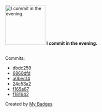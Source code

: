 <img src="https://github.com/my-badges/my-badges/blob/master/src/all-badges/time-of-commit/evening-commits.png?raw=true" alt="I commit in the evening." title="I commit in the evening." width="128">
<strong>I commit in the evening.</strong>
<br><br>

Commits:

- <a href="https://github.com/adib-yg/openmp-server-browser/commit/dbdc259f30160a703c87ab06de3557c37995ff77">dbdc259</a>
- <a href="https://github.com/adib-yg/openmp-server-browser/commit/6860dfd49e43d1e4a81cfd7971b02c061e4202eb">6860dfd</a>
- <a href="https://github.com/adib-yg/openmp-server-browser/commit/a0bec142542477efd9322d0825b3b62e89041686">a0bec14</a>
- <a href="https://github.com/adib-yg/openmp-server-browser/commit/24c53a2d1dc0464ac5f42ef37b918cf75a94d7d7">24c53a2</a>
- <a href="https://github.com/adib-yg/openmp-server-browser/commit/f165a67959c079130bedd6faf0d4707096c3c35b">f165a67</a>
- <a href="https://github.com/adib-yg/openmp-server-browser/commit/f181642c8e3941416c18baeaf0cf0aa4bc842853">f181642</a>


Created by <a href="https://github.com/my-badges/my-badges">My Badges</a>